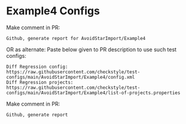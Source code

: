 # Example4 Configs
Make comment in PR:
```
Github, generate report for AvoidStarImport/Example4
```
OR as alternate:
Paste below given to PR description to use such test configs:
```
Diff Regression config: https://raw.githubusercontent.com/checkstyle/test-configs/main/AvoidStarImport/Example4/config.xml
Diff Regression projects: https://raw.githubusercontent.com/checkstyle/test-configs/main/AvoidStarImport/Example4/list-of-projects.properties
```
Make comment in PR:
```
Github, generate report
```
